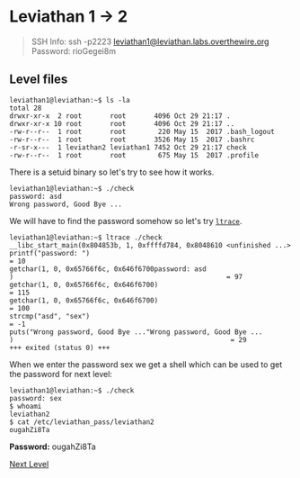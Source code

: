 # Leviathan 1 -> 2
> SSH Info: ssh -p2223 leviathan1@leviathan.labs.overthewire.org  
> Password: rioGegei8m

## Level files
```console
leviathan1@leviathan:~$ ls -la
total 28
drwxr-xr-x  2 root       root       4096 Oct 29 21:17 .
drwxr-xr-x 10 root       root       4096 Oct 29 21:17 ..
-rw-r--r--  1 root       root        220 May 15  2017 .bash_logout
-rw-r--r--  1 root       root       3526 May 15  2017 .bashrc
-r-sr-x---  1 leviathan2 leviathan1 7452 Oct 29 21:17 check
-rw-r--r--  1 root       root        675 May 15  2017 .profile
```

There is a setuid binary so let's try to see how it works.

```console
leviathan1@leviathan:~$ ./check 
password: asd
Wrong password, Good Bye ...
```

We will have to find the password somehow so let's try [`ltrace`](http://man7.org/linux/man-pages/man1/ltrace.1.html).

```console
leviathan1@leviathan:~$ ltrace ./check 
__libc_start_main(0x804853b, 1, 0xffffd784, 0x8048610 <unfinished ...>
printf("password: ")                                                                      = 10
getchar(1, 0, 0x65766f6c, 0x646f6700password: asd
)                                                     = 97
getchar(1, 0, 0x65766f6c, 0x646f6700)                                                     = 115
getchar(1, 0, 0x65766f6c, 0x646f6700)                                                     = 100
strcmp("asd", "sex")                                                                      = -1
puts("Wrong password, Good Bye ..."Wrong password, Good Bye ...
)                                                      = 29
+++ exited (status 0) +++

```

When we enter the password sex we get a shell which can be used to get the password for next level:

```console
leviathan1@leviathan:~$ ./check 
password: sex
$ whoami
leviathan2
$ cat /etc/leviathan_pass/leviathan2
ougahZi8Ta
```

**Password:** ougahZi8Ta


[Next Level](../Leviathan%202%20--%203/README.md)
